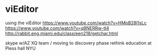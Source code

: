 # viEditor
using the viEditor
https://www.youtube.com/watch?v=HMpB28l1sLc
https://www.youtube.com/watch?v=q8NERRw-tI4
http://rabbit.eng.miami.edu/class/een218/getchar.html

skype w/AZ XQ team / moving to discovery phase
rethink education at Pless hall NYU
